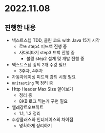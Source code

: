 # 2022.11.08

## 진행한 내용

- 넥스트스텝 TDD, 클린 코드 with Java 15기 시작
	- 로또 step4 피드백 진행 중
  - 사다리타기 step3 드백 진행 중
	- 볼링 step2 설계 및 개발 진행 중
- 넥스트스텝 강의 2개 수강 필요
	- 3주차, 4주차
- 자동차레이싱 피드백 강의 시청 필요
- `Unitesting` 책 정리 중
- Http Header Max Size 알아보기
	- 정리 중
	- 8KB 로그 찍는거 구현 필요
- 엘레강트오브젝트
	- 1.1, 1.2 정리
- 추상클래스와 인터페이스의 차이점
	- 명확하게 정리하기
